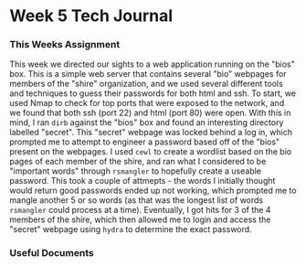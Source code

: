 # Week 5 Tech Journal

### This Weeks Assignment
This week we directed our sights to a web application running on the "bios" box. This is a simple web server that contains several "bio" webpages for members of the
"shire" organization, and we used several different tools and techniques to guess their passwords for both html and ssh. To start, we used Nmap to check for top ports
that were exposed to the network, and we found that both ssh (port 22) and html (port 80) were open. With this in mind, I ran `dirb` against the "bios" box and found an
interesting directory labelled "secret". This "secret" webpage was locked behind a log in, which prompted me to attempt to engineer a password based off of the "bios"
present on the webpages. I used `cewl` to create a wordlist based on the bio pages of each member of the shire, and ran what I considered to be "important words" through 
`rsmangler` to hopefully create a useable password. This took a couple of attmepts - the words I initially thought would return good passwords ended up not working,
which prompted me to mangle another 5 or so words (as that was the longest list of words `rsmangler` could process at a time). Eventually, I got hits for 3 of the 4 
members of the shire, which then allowed me to login and access the "secret" webpage using `hydra` to determine the exact password. 

### Useful Documents

